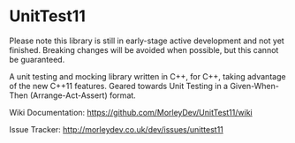 UnitTest11
==========

Please note this library is still in early-stage active development and not yet finished. 
Breaking changes will be avoided when possible, but this cannot be guaranteed.

A unit testing and mocking library written in C++, for C++, taking advantage of the new C++11 features. 
Geared towards Unit Testing in a Given-When-Then (Arrange-Act-Assert) format.

Wiki Documentation: https://github.com/MorleyDev/UnitTest11/wiki

Issue Tracker: http://morleydev.co.uk/dev/issues/unittest11

